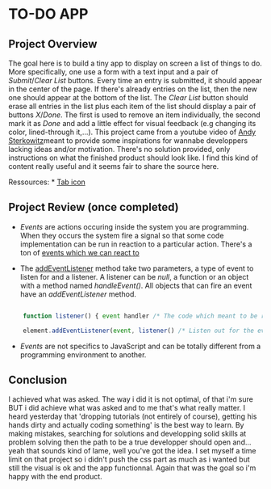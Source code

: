 # TO-DO APP

## Project Overview

The goal here is to build a tiny app to display on screen a list of things to do. More specifically, one use a form with a text input and a pair of _Submit_&sol;_Clear List_ buttons. Every time an entry is submitted, it should appear in the center of the page. If there's already entries on the list, then the new one should appear at the bottom of the list.
The _Clear List_ button should erase all entries in the list plus each item of the list should display a pair of buttons _X_&sol;_Done_. The first is used to remove an item individually, the second mark it as _Done_ and add a little effect for visual feedback (e.g changing its color, lined-through it,...).
This project came from a youtube video of [Andy Sterkowitz](https://www.youtube.com/watch?v=roumzWd4XJU&list=PLOSs2PF1l7PLPhmH0ep2DGxtZT1OH2czk&index=2)meant to provide some inspirations for wannabe developpers lacking ideas and&sol;or motivation. There's no solution provided, only instructions on what the finished product should look like. I find this kind of content really useful and it seems fair to share the source here.

Ressources: \* [Tab icon](https://icones8.fr/icons/set/to-do)

## Project Review (once completed)

- _Events_ are actions occuring inside the system you are programming. When they occurs the system fire a signal so that some code implementation can be run in reaction to a particular action. There's a ton of [events which we can react to](https://developer.mozilla.org/en-US/docs/Web/Events)

- The [addEventListener](https://developer.mozilla.org/en-US/docs/Web/API/EventTarget/addEventListener) method take two parameters, a type of event to listen for and a listener. A listener can be _null_, a function or an object with a method named _handleEvent()_. All objects that can fire an event have an _addEventListener_ method.

```javascript

    function listener() { event handler /* The code which meant to be run */}

    element.addEventListener(event, listener() /* Listen out for the event happening */)
```

- _Events_ are not specifics to JavaScript and can be totally different from a programming environment to another.

## Conclusion

I achieved what was asked. The way i did it is not optimal, of that i'm sure BUT i did achieve what was asked and to me that's what really matter. I heard yesterday that 'dropping tutorials (not entirely of course), getting his hands dirty and actually coding something' is the best way to learn. By making mistakes, searching for solutions and developping solid skills at problem solving then the path to be a true developper should open and... yeah that sounds kind of lame, well you've got the idea.
I set myself a time limit on that project so i didn't push the css part as much as i wanted but still the visual is ok and the app functionnal. Again that was the goal so i'm happy with the end product.
